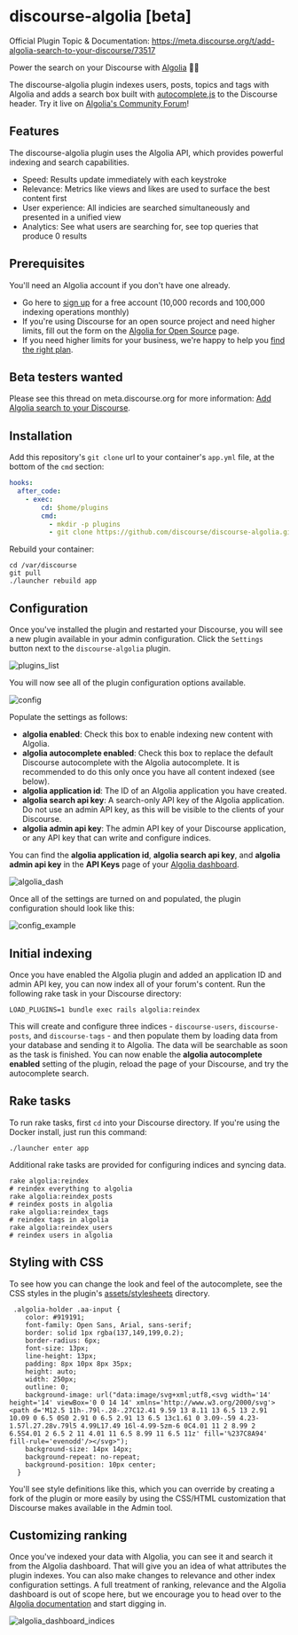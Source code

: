 # discourse-algolia [beta]

Official Plugin Topic & Documentation: https://meta.discourse.org/t/add-algolia-search-to-your-discourse/73517

Power the search on your Discourse with [Algolia](https://algolia.com/) 🔎🎉

The discourse-algolia plugin indexes users, posts, topics and tags with Algolia and adds a search box built with [autocomplete.js](https://github.com/algolia/autocomplete.js) to the Discourse header. Try it live on [Algolia's Community Forum](https://discourse.algolia.com/)!

## Features

The discourse-algolia plugin uses the Algolia API, which provides powerful indexing and search capabilities.

- Speed: Results update immediately with each keystroke
- Relevance: Metrics like views and likes are used to surface the best content first
- User experience: All indicies are searched simultaneously and presented in a unified view
- Analytics: See what users are searching for, see top queries that produce 0 results

## Prerequisites

You'll need an Algolia account if you don't have one already.

- Go here to [sign up](https://algolia.com/users/sign_up) for a free account (10,000 records and 100,000 indexing operations monthly)
- If you're using Discourse for an open source project and need higher limits, fill out the form on the [Algolia for Open Source](https://algolia.com/for-open-source) page.
- If you need higher limits for your business, we're happy to help you [find the right plan](mailto:hey@algolia.com).

## Beta testers wanted

Please see this thread on meta.discourse.org for more information: [Add Algolia search to your Discourse](https://meta.discourse.org/t/add-algolia-search-to-your-discourse/73517).

## Installation

Add this repository's `git clone` url to your container's `app.yml` file, at the bottom of the `cmd` section:

```yml
hooks:
  after_code:
    - exec:
        cd: $home/plugins
        cmd:
          - mkdir -p plugins
          - git clone https://github.com/discourse/discourse-algolia.git
```

Rebuild your container:

```
cd /var/discourse
git pull
./launcher rebuild app
```

## Configuration

Once you've installed the plugin and restarted your Discourse, you will see a new plugin available in your admin configuration. Click the `Settings` button next to the `discourse-algolia` plugin.

![plugins_list](https://user-images.githubusercontent.com/5862206/214546935-31fdcbcc-e87e-4df2-b70f-ba58c98c41c3.png)

You will now see all of the plugin configuration options available.

![config](https://user-images.githubusercontent.com/5862206/214546977-9ef651b0-e866-475a-81f0-1eb115c785fc.png)

Populate the settings as follows:

- **algolia enabled**: Check this box to enable indexing new content with Algolia.
- **algolia autocomplete enabled**: Check this box to replace the default Discourse autocomplete with the Algolia autocomplete. It is recommended to do this only once you have all content indexed (see below).
- **algolia application id**: The ID of an Algolia application you have created.
- **algolia search api key**: A search-only API key of the Algolia application. Do not use an admin API key, as this will be visible to the clients of your Discourse.
- **algolia admin api key**: The admin API key of your Discourse application, or any API key that can write and configure indices.

You can find the **algolia application id**, **algolia search api key**, and **algolia admin api key** in the **API Keys** page of your [Algolia dashboard](https://algolia.com/dashboard/).

![algolia_dash](https://user-images.githubusercontent.com/5862206/214547025-54fe7b5a-f7ec-4690-836b-5a58c42d4df8.png)

Once all of the settings are turned on and populated, the plugin configuration should look like this:

![config_example](https://user-images.githubusercontent.com/5862206/214547108-6832c971-7e0b-4cf1-84cc-bc0e70b544de.png)

## Initial indexing

Once you have enabled the Algolia plugin and added an application ID and admin API key, you can now index all of your forum's content. Run the following rake task in your Discourse directory:

```shell
LOAD_PLUGINS=1 bundle exec rails algolia:reindex
```

This will create and configure three indices - `discourse-users`, `discourse-posts`, and `discourse-tags` - and then populate them by loading data from your database and sending it to Algolia. The data will be searchable as soon as the task is finished. You can now enable the **algolia autocomplete enabled** setting of the plugin, reload the page of your Discourse, and try the autocomplete search.

## Rake tasks

To run rake tasks, first `cd` into your Discourse directory. If you're using the Docker install, just run this command:

```shell
./launcher enter app
```

Additional rake tasks are provided for configuring indices and syncing data.

```
rake algolia:reindex                                                   # reindex everything to algolia
rake algolia:reindex_posts                                             # reindex posts in algolia
rake algolia:reindex_tags                                              # reindex tags in algolia
rake algolia:reindex_users                                             # reindex users in algolia
```

## Styling with CSS

To see how you can change the look and feel of the autocomplete, see the CSS styles in the plugin's [assets/stylesheets](https://github.com/algolia/discourse-algolia/tree/main/assets/stylesheets) directory.

```
 .algolia-holder .aa-input {
    color: #919191;
    font-family: Open Sans, Arial, sans-serif;
    border: solid 1px rgba(137,149,199,0.2);
    border-radius: 6px;
    font-size: 13px;
    line-height: 13px;
    padding: 8px 10px 8px 35px;
    height: auto;
    width: 250px;
    outline: 0;
    background-image: url("data:image/svg+xml;utf8,<svg width='14' height='14' viewBox='0 0 14 14' xmlns='http://www.w3.org/2000/svg'><path d='M12.5 11h-.79l-.28-.27C12.41 9.59 13 8.11 13 6.5 13 2.91 10.09 0 6.5 0S0 2.91 0 6.5 2.91 13 6.5 13c1.61 0 3.09-.59 4.23-1.57l.27.28v.79l5 4.99L17.49 16l-4.99-5zm-6 0C4.01 11 2 8.99 2 6.5S4.01 2 6.5 2 11 4.01 11 6.5 8.99 11 6.5 11z' fill='%237C8A94' fill-rule='evenodd'/></svg>");
    background-size: 14px 14px;
    background-repeat: no-repeat;
    background-position: 10px center;
  }
```

You'll see style definitions like this, which you can override by creating a fork of the plugin or more easily by using the CSS/HTML customization that Discourse makes available in the Admin tool.

## Customizing ranking

Once you've indexed your data with Algolia, you can see it and search it from the Algolia dashboard. That will give you an idea of what attributes the plugin indexes. You can also make changes to relevance and other index configuration settings. A full treatment of ranking, relevance and the Algolia dashboard is out of scope here, but we encourage you to head over to the [Algolia documentation](https://algolia.com/doc/) and start digging in.

![algolia_dashboard_indices](https://user-images.githubusercontent.com/5862206/214547733-dad6f4ba-0284-4662-8e53-a7754ba78d4f.png)
